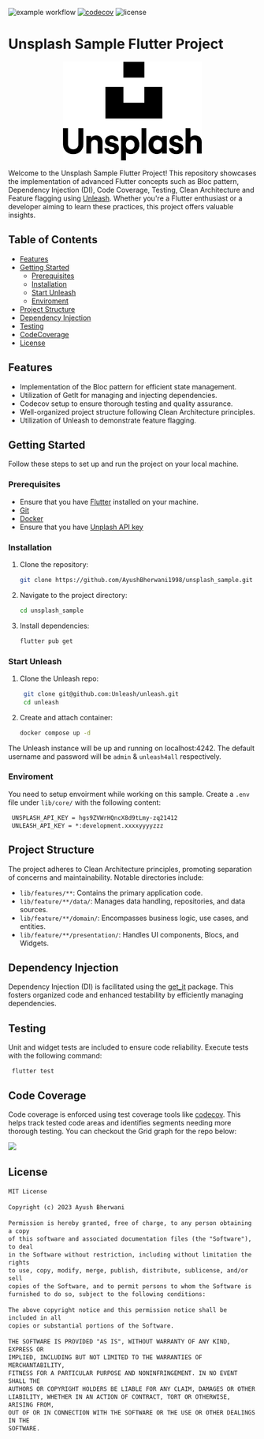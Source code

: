 
![example workflow](https://github.com/AyushBherwani1998/unsplash_sample/actions/workflows/main.yml/badge.svg)
[![codecov](https://codecov.io/gh/AyushBherwani1998/unsplash_sample/branch/main/graph/badge.svg?token=N2TBGQQPCU)](https://codecov.io/gh/AyushBherwani1998/unsplash_sample)
![license](https://img.shields.io/badge/license-MIT-blue.svg)
# Unsplash Sample Flutter Project

<p align= "center">
  <img src="./assets/logos/unsplash_logo.png" height="200"/>
</p>

Welcome to the Unsplash Sample Flutter Project! This repository showcases the implementation of advanced Flutter concepts such as Bloc pattern, Dependency Injection (DI), Code Coverage, Testing, Clean Architecture and Feature flagging using [Unleash](https://www.getunleash.io). Whether you're a Flutter enthusiast or a developer aiming to learn these practices, this project offers valuable insights.

## Table of Contents

 - [Features](#features)
 - [Getting Started](#getting-started)
   - [Prerequisites](#prerequisites)
   - [Installation](#installation)
   - [Start Unleash](#start-unleash)
   - [Enviroment](#enviroment)
 - [Project Structure](#project-structure)
 - [Dependency Injection](#dependency-injection)
 - [Testing](#testing)
 - [CodeCoverage](#code-coverage)
 - [License](#license)

## Features

- Implementation of the Bloc pattern for efficient state management.
- Utilization of GetIt for managing and injecting dependencies.
- Codecov setup to ensure thorough testing and quality assurance.
- Well-organized project structure following Clean Architecture principles.
- Utilization of Unleash to demonstrate feature flagging.

## Getting Started

Follow these steps to set up and run the project on your local machine.

### Prerequisites

 - Ensure that you have [Flutter](https://flutter.dev/docs/get-started/install) installed on your machine.
 - [Git](https://git-scm.com/)
 - [Docker](https://www.docker.com/)
 - Ensure that you have [Unplash API key](https://unsplash.com/documentation#creating-a-developer-account)
### Installation

1. Clone the repository:
   ```bash
   git clone https://github.com/AyushBherwani1998/unsplash_sample.git
   ```

2. Navigate to the project directory:
   ```bash
   cd unsplash_sample
   ```

3. Install dependencies:
   ```bash
   flutter pub get
   ```
### Start Unleash 

1. Clone the Unleash repo:
   ```bash
    git clone git@github.com:Unleash/unleash.git
    cd unleash
   ```
2. Create and attach container:
   ```bash
   docker compose up -d
   ```

The Unleash instance will be up and running on localhost:4242. The default username and password will be `admin` & `unleash4all` respectively.

### Enviroment

You need to setup envoirment while working on this sample. Create a `.env` file under `lib/core/` with the following content:
   ```
    UNSPLASH_API_KEY = hgs9ZVWrHQncX8d9tLmy-zq21412
    UNLEASH_API_KEY = *:development.xxxxyyyyzzz
   ```

## Project Structure

The project adheres to Clean Architecture principles, promoting separation of concerns and maintainability. Notable directories include:

- `lib/features/**`: Contains the primary application code.
- `lib/feature/**/data/`: Manages data handling, repositories, and data sources.
- `lib/feature/**/domain/`: Encompasses business logic, use cases, and entities.
- `lib/feature/**/presentation/`: Handles UI components, Blocs, and Widgets.

## Dependency Injection

Dependency Injection (DI) is facilitated using the [get_it](https://pub.dev/packages/get_it) package. This fosters organized code and enhanced testability by efficiently managing dependencies.

## Testing

Unit and widget tests are included to ensure code reliability. Execute tests with the following command:

```
 flutter test
```

## Code Coverage

Code coverage is enforced using test coverage tools like [codecov](https://about.codecov.io/). This helps track tested code areas and identifies segments needing more thorough testing. You can checkout the Grid graph for the repo below:

<img src="https://codecov.io/gh/AyushBherwani1998/unsplash_sample/branch/main/graphs/tree.svg?token=N2TBGQQPCU">


## License
```
MIT License

Copyright (c) 2023 Ayush Bherwani

Permission is hereby granted, free of charge, to any person obtaining a copy
of this software and associated documentation files (the "Software"), to deal
in the Software without restriction, including without limitation the rights
to use, copy, modify, merge, publish, distribute, sublicense, and/or sell
copies of the Software, and to permit persons to whom the Software is
furnished to do so, subject to the following conditions:

The above copyright notice and this permission notice shall be included in all
copies or substantial portions of the Software.

THE SOFTWARE IS PROVIDED "AS IS", WITHOUT WARRANTY OF ANY KIND, EXPRESS OR
IMPLIED, INCLUDING BUT NOT LIMITED TO THE WARRANTIES OF MERCHANTABILITY,
FITNESS FOR A PARTICULAR PURPOSE AND NONINFRINGEMENT. IN NO EVENT SHALL THE
AUTHORS OR COPYRIGHT HOLDERS BE LIABLE FOR ANY CLAIM, DAMAGES OR OTHER
LIABILITY, WHETHER IN AN ACTION OF CONTRACT, TORT OR OTHERWISE, ARISING FROM,
OUT OF OR IN CONNECTION WITH THE SOFTWARE OR THE USE OR OTHER DEALINGS IN THE
SOFTWARE.
```